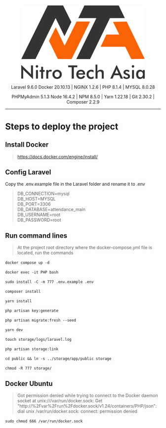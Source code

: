 <p align="center">
<a href="https://laravel.com" target="_blank">
<img src="/source/public/favicon.svg" width="400">
</a></p>

<p align="center">
<a>Laravel 9.6.0</a>
<a>Docker 20.10.13</a> |
<a>NGINX 1.2.6</a> |
<a>PHP 8.1.4</a> |
<a>MYSQL 8.0.28</a>
</p>
<p align="center">
<a>PHPMyAdmin 5.1.3</a>
<a>Node 16.4.2</a> |
<a>NPM 8.5.0</a> |
<a>Yarn 1.22.18</a> |
<a>Git 2.30.2</a> |
<a>Composer 2.2.9</a>
</p>

---

# Steps to deploy the project

## Install Docker

> https://docs.docker.com/engine/install/

## Config Laravel

Copy the .env.example file in the Laravel folder and rename it to .env

> DB_CONNECTION=mysql  
> DB_HOST=MYSQL  
> DB_PORT=3306  
> DB_DATABASE=attendance_main  
> DB_USERNAME=root  
> DB_PASSWORD=root

## Run command lines

> At the project root directory where the docker-compose.yml file is located, run the commands

`docker compose up -d`

`docker exec -it PHP bash`

`sudo install -C -m 777 .env.example .env`

`composer install`

`yarn install`

`php artisan key:generate`

`php artisan migrate:fresh --seed`

`yarn dev`

`touch storage/logs/laravel.log`

`php artisan storage:link`

`cd public && ln -s ../storage/app/public storage`

`chmod -R 777 storage/`

## Docker Ubuntu

> Got permission denied while trying to connect to the Docker daemon socket at unix:///var/run/docker.sock: Get "http://%2Fvar%2Frun%2Fdocker.sock/v1.24/containers/PHP/json": dial unix /var/run/docker.sock: connect: permission denied

`sudo chmod 666 /var/run/docker.sock`
